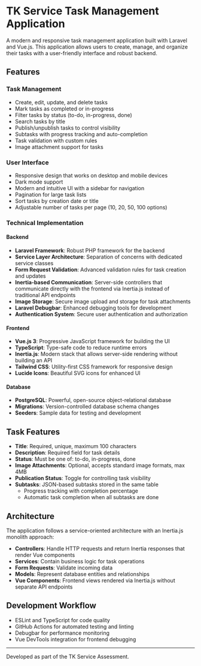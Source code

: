 # TK Service Task Management Application

A modern and responsive task management application built with Laravel and Vue.js. This application allows users to create, manage, and organize their tasks with a user-friendly interface and robust backend.

## Features

### Task Management
- Create, edit, update, and delete tasks
- Mark tasks as completed or in-progress
- Filter tasks by status (to-do, in-progress, done)
- Search tasks by title
- Publish/unpublish tasks to control visibility
- Subtasks with progress tracking and auto-completion
- Task validation with custom rules
- Image attachment support for tasks

### User Interface
- Responsive design that works on desktop and mobile devices
- Dark mode support
- Modern and intuitive UI with a sidebar for navigation
- Pagination for large task lists
- Sort tasks by creation date or title
- Adjustable number of tasks per page (10, 20, 50, 100 options)

### Technical Implementation

#### Backend
- **Laravel Framework**: Robust PHP framework for the backend
- **Service Layer Architecture**: Separation of concerns with dedicated service classes
- **Form Request Validation**: Advanced validation rules for task creation and updates
- **Inertia-based Communication**: Server-side controllers that communicate directly with the frontend via Inertia.js instead of traditional API endpoints
- **Image Storage**: Secure image upload and storage for task attachments
- **Laravel Debugbar**: Enhanced debugging tools for development
- **Authentication System**: Secure user authentication and authorization

#### Frontend
- **Vue.js 3**: Progressive JavaScript framework for building the UI
- **TypeScript**: Type-safe code to reduce runtime errors
- **Inertia.js**: Modern stack that allows server-side rendering without building an API
- **Tailwind CSS**: Utility-first CSS framework for responsive design
- **Lucide Icons**: Beautiful SVG icons for enhanced UI

#### Database
- **PostgreSQL**: Powerful, open-source object-relational database
- **Migrations**: Version-controlled database schema changes
- **Seeders**: Sample data for testing and development

## Task Features
- **Title**: Required, unique, maximum 100 characters
- **Description**: Required field for task details
- **Status**: Must be one of: to-do, in-progress, done
- **Image Attachments**: Optional, accepts standard image formats, max 4MB
- **Publication Status**: Toggle for controlling task visibility
- **Subtasks**: JSON-based subtasks stored in the same table
  - Progress tracking with completion percentage
  - Automatic task completion when all subtasks are done

## Architecture
The application follows a service-oriented architecture with an Inertia.js monolith approach:
- **Controllers**: Handle HTTP requests and return Inertia responses that render Vue components
- **Services**: Contain business logic for task operations
- **Form Requests**: Validate incoming data
- **Models**: Represent database entities and relationships
- **Vue Components**: Frontend views rendered via Inertia.js without separate API endpoints

## Development Workflow
- ESLint and TypeScript for code quality
- GitHub Actions for automated testing and linting
- Debugbar for performance monitoring
- Vue DevTools integration for frontend debugging


---

Developed as part of the TK Service Assessment.